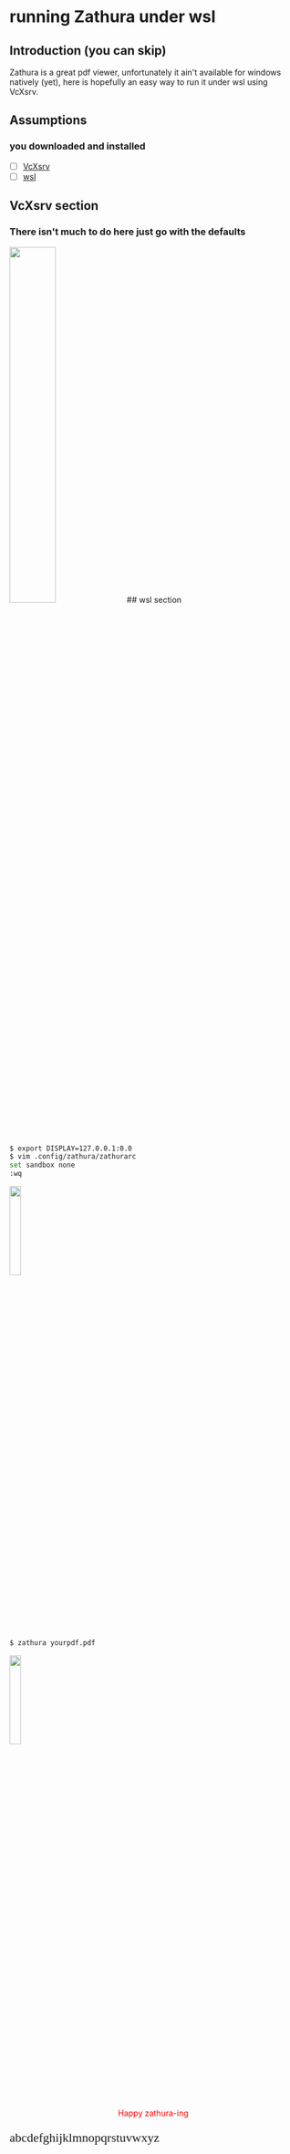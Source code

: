 # running Zathura under wsl

## Introduction (you can skip)
Zathura is a great pdf viewer, unfortunately it ain't available for windows natively (yet), here is hopefully an easy way to run it under wsl using VcXsrv.

## Assumptions

### you downloaded and installed 

- [ ] [VcXsrv](https://sourceforge.net/projects/vcxsrv/)
- [ ] [wsl](https://docs.microsoft.com/en-us/windows/wsl/install)

## VcXsrv section

### There isn't much to do here just go with the defaults

<img src="https://user-images.githubusercontent.com/34142795/134903197-550f11fd-7268-4f16-bbc4-caa73a6ed253.png" width="40%" height="40%">
## wsl section

``` bash 
$ export DISPLAY=127.0.0.1:0.0
$ vim .config/zathura/zathurarc
set sandbox none
:wq
```

<img src="https://user-images.githubusercontent.com/34142795/134903542-51d5bb4d-3480-49bb-b4d1-0b3b314abff2.png" width="20%" height="20%">

```bash
$ zathura yourpdf.pdf
```

<img src="https://user-images.githubusercontent.com/34142795/134903711-3b1c8eea-cae2-47e3-8e2b-62ba61aae816.png" width="20%" height="20%">
<p align=center style="color : red;">Happy zathura-ing</p>

<head>
<link href='https://fonts.googleapis.com/css?family=Sofia' rel='stylesheet'>

</head>
<p style= "font-family: 'Sofia';font-size: 22px;">abcdefghijklmnopqrstuvwxyz</p>
